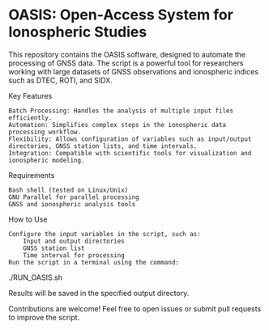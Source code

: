 # OASIS: Open-Access System for Ionospheric Studies
This repository contains the OASIS software, designed to automate the processing of GNSS data. The script is a powerful tool for researchers working with large datasets of GNSS observations and ionospheric indices such as DTEC, ROTI, and SIDX.

Key Features

    Batch Processing: Handles the analysis of multiple input files efficiently.
    Automation: Simplifies complex steps in the ionospheric data processing workflow.
    Flexibility: Allows configuration of variables such as input/output directories, GNSS station lists, and time intervals.
    Integration: Compatible with scientific tools for visualization and ionospheric modeling.

Requirements

    Bash shell (tested on Linux/Unix)
    GNU Parallel for parallel processing
    GNSS and ionospheric analysis tools

How to Use

    Configure the input variables in the script, such as:
        Input and output directories
        GNSS station list
        Time interval for processing
    Run the script in a terminal using the command:

./RUN_OASIS.sh

Results will be saved in the specified output directory.

 Contributions are welcome! Feel free to open issues or submit pull requests to improve the script.
